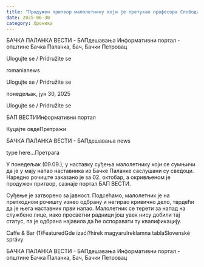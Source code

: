 ```yaml
---
title: "Продужен притвор малолетнику који је претукао професора Слободана Зорића"
date: 2025-06-30
category: Хроника
---
```


БАЧКА ПАЛАНКА ВЕСТИ - БАПдешавања Информативни портал - општине Бачка Паланка, Бач, Бачки Петровац

Ulogujte se / Pridružite se

romanianews

Ulogujte se / Pridružite se

понедељак, јун 30, 2025

Ulogujte se / Pridružite se

БАП ВЕСТИИнформативни портал

Куцајте овдеПретражи

БАЧКА ПАЛАНКА ВЕСТИ - БАПдешавања news

type here...Претрага

У понедељак (09.09.), у наставку суђења малолетнику који се сумњичи да је у мају напао наставника из Бачке Паланке саслушани су сведоци. Наредно рочиште заказано је за 02. октобар, а окривљеном је продужен притвор, сазнаје портал БАП ВЕСТИ.

Суђење је затворено за јавност.
Подсећамо, малолетник је на претходном рочишту изнео одбрану и негирао кривично дело, тврдећи да је њега наставник први напао. Малолетник се терети за напад на службено лице, иако просветни радници још увек нису добили тај статус, па је одбрана најавила да ће оспоравати ту квалификацију.

Caffe & Bar (1)FeaturedGde izaći?hírek magyarulreklamna tablaSlovenské správy

БАЧКА ПАЛАНКА ВЕСТИ - БАПдешавања Информативни портал - општине Бачка Паланка, Бач, Бачки Петровац
